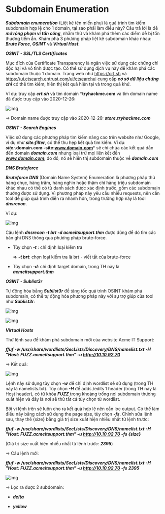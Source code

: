 # Subdomain Enumeration

***Subdomain enumeration*** (Liệt kê tên miền phụ) là quá trình tìm kiếm subdomain hợp lệ cho 1 domain, tại sao phải làm điều này? Câu trả lời là để ***mở rộng phạm vi tấn công***, nhằm thử và khám phá thêm các điểm dễ bị tổn thương tiềm ẩn. Khám phá 3 phương pháp liệt kê subdomain khác nhau: ***Brute Force***, ***OSINT*** và ***Virtual Host***.

***OSINT - SSL/TLS Certificates***

Mục đích của Certificate Transparency là ngăn việc sử dụng các chứng chỉ độc hại và vô tình được tạo. Có thể sử dụng dịch vụ này để khám phá các subdomain thuộc 1 domain. Trang web như https://crt.sh và https://ui.ctsearch.entrust.com/ui/ctsearchui cung cấp ***cơ sở dữ liệu chứng chỉ*** có thể tìm kiếm, hiển thị kết quả hiện tại và trong quá khứ.

Ví dụ: truy cập ***crt.sh*** và tìm domain ***tryhackme.com** và tìm domain name đã được truy cập vào 2020-12-26:

![img](39)

=> Domain name được truy cập vào 2020-12-26: ***store.tryhackme.com***

***OSINT - Search Engines***

Việc sử dụng các phương pháp tìm kiếm nâng cao trên website như Google, ví dụ như ***site:filter***, có thể thu hẹp kết quả tìm kiếm. Ví dụ: ***site:*.domain.com -site:www.domain.com*** sẽ chỉ chứa các kết quả dẫn đến domain ***domain.com*** nhưng loại trừ mọi liên kết đến ***www.domain.com***; do đó, nó sẽ hiển thị subdomain thuộc về ***domain.com***

***DNS Bruteforce***

***Bruteforce DNS*** (Domain Name System) Enumeration là phương pháp thử hàng chục, hàng trăm, hàng nghìn hoặc thậm chí hàng triệu subdomain khác nhau có thể có từ danh sách được xác định trước, gồm các subdomain thường được sử dụng. Vì phương pháp này yêu cầu nhiều requests, nên cần tool để giúp quá trình diễn ra nhanh hơn, trong trường hợp này là tool ***dnsrecon***.

Ví dụ: 

![img](40)

Câu lệnh ***dnsrecon -t brt -d acmeitsupport.thm*** được dùng để dò tìm các bản ghi DNS thông qua phương pháp brute-force.

- Tùy chọn ***-t*** : chỉ định loại kiểm tra

    => ***-t brt***: chọn loại kiểm tra là brt - viết tắt của brute-force

- Tùy chọn ***-d***: chỉ định target domain, trong TH này là ***acmeitsupport.thm***

***OSINT - Sublist3r***

Tự động hóa bằng ***Sublist3r*** để tăng tốc quá trình OSINT khám phá subdomain, có thể tự động hóa phương pháp này với sự trợ giúp của tool như ***Sublist3r***:

![img](41)

![img](42)

***Virtual Hosts***

Thử lệnh sau để khám phá subdomain mới của website Acme IT Support:

***ffuf -w /usr/share/wordlists/SecLists/Discovery/DNS/namelist.txt -H "Host: FUZZ.acmeitsupport.thm" -u http://10.10.92.70***

=> Kết quả: 

![img](43)

Lệnh này sử dụng tùy chọn ***-w*** để chỉ định wordlist sẽ sử dụng (trong TH này là namelists.txt). Tùy chọn ***-H*** để adds /edits 1 header (trong TH này là Host header), có từ khóa ***FUZZ*** trong khoảng trống nơi subdomain thường xuất hiện và đây là nơi sẽ thử tất cả tùy chọn từ wordlist.

Bởi vì lệnh trên sẽ luôn cho ra kết quả hợp lệ nên cần lọc output. Có thể làm điều này bằng cách sử dụng the page size, tùy chọn ***-fs***. Chỉnh sửa lệnh sau, thay thế {size} bằng giá trị size xuất hiện nhiều nhất từ lệnh trước:

***ffuf -w /usr/share/wordlists/SecLists/Discovery/DNS/namelist.txt -H "Host: FUZZ.acmeitsupport.thm" -u http://10.10.92.70 -fs {size}***

(Giá trị size xuất hiện nhiều nhất từ lệnh trước: ***2395***)

=> Câu lệnh mới:  

***ffuf -w /usr/share/wordlists/SecLists/Discovery/DNS/namelist.txt -H "Host: FUZZ.acmeitsupport.thm" -u http://10.10.92.70 -fs 2395***

![img](44)

=> Lọc ra được 2 subdomain: 
- ***delta***  

- ***yellow***






